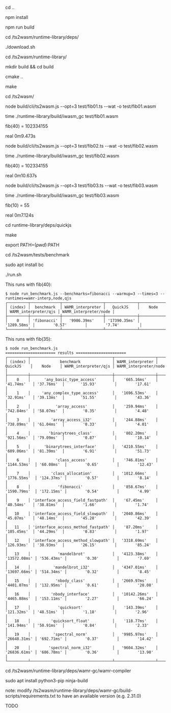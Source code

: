 cd ..

npm install

npm run build

cd /ts2wasm/runtime-library/deps/

./download.sh

cd /ts2wasm/runtime-library/

mkdir build && cd build

cmake ..

make

cd /ts2wasm/

node build/cli/ts2wasm.js --opt=3 test/fib01.ts --wat -o test/fib01.wasm

time ./runtime-library/build/iwasm_gc test/fib01.wasm

fib(40)  = 102334155

real    0m9.473s

node build/cli/ts2wasm.js --opt=3 test/fib02.ts --wat -o test/fib02.wasm

time ./runtime-library/build/iwasm_gc test/fib02.wasm

fib(40)  = 102334155

real    0m10.637s

node build/cli/ts2wasm.js --opt=3 test/fib03.ts --wat -o test/fib03.wasm

time ./runtime-library/build/iwasm_gc test/fib03.wasm

fib(10)  = 55

real    0m7.124s

cd runtime-library/deps/quickjs

make

export PATH=$(pwd):$PATH

cd /ts2wasm/tests/benchmark

sudo apt install bc

./run.sh

This runs with fib(40):
```
$ node run_benchmark.js --benchmarks=fibonacci --warmup=3 --times=3 --runtimes=wamr-interp,node,qjs
┌─────────┬─────────────┬──────────────────┬──────────────┬─────────────┬──────────────────────┬───────────────────────┐
│ (index) │  benchmark  │ WAMR_interpreter │   QuickJS    │    Node     │ WAMR_interpreter/qjs │ WAMR_interpreter/node │
├─────────┼─────────────┼──────────────────┼──────────────┼─────────────┼──────────────────────┼───────────────────────┤
│    0    │ 'fibonacci' │   '9986.39ms'    │ '17390.35ms' │ '1289.58ms' │        '0.57'        │        '7.74'         │
└─────────┴─────────────┴──────────────────┴──────────────┴─────────────┴──────────────────────┴───────────────────────┘
```

This runs with fib(35):

```
$ node run_benchmark.js
====================== results ======================
┌─────────┬────────────────────────────────────┬──────────────────┬──────────────┬────────────┬──────────────────────┬───────────────────────┐
│ (index) │             benchmark              │ WAMR_interpreter │   QuickJS    │    Node    │ WAMR_interpreter/qjs │ WAMR_interpreter/node │
├─────────┼────────────────────────────────────┼──────────────────┼──────────────┼────────────┼──────────────────────┼───────────────────────┤
│    0    │      'any_basic_type_access'       │    '665.16ms'    │  '41.74ms'   │ '37.76ms'  │       '15.93'        │        '17.61'        │
│    1    │     'any_complex_type_access'      │   '1696.53ms'    │  '32.91ms'   │ '39.13ms'  │       '51.55'        │        '43.36'        │
│    2    │           'array_access'           │    '259.94ms'    │  '742.84ms'  │ '58.07ms'  │        '0.35'        │        '4.48'         │
│    3    │         'array_access_i32'         │    '244.88ms'    │  '738.09ms'  │ '61.04ms'  │        '0.33'        │        '4.01'         │
│    4    │        'binarytrees_class'         │    '802.20ms'    │  '921.56ms'  │ '79.09ms'  │        '0.87'        │        '10.14'        │
│    5    │      'binarytrees_interface'       │   '4210.55ms'    │  '609.06ms'  │ '81.39ms'  │        '6.91'        │        '51.73'        │
│    6    │           'class_access'           │    '746.81ms'    │ '1144.53ms'  │ '60.08ms'  │        '0.65'        │        '12.43'        │
│    7    │         'class_allocation'         │   '1012.66ms'    │ '1776.55ms'  │ '124.37ms' │        '0.57'        │        '8.14'         │
│    8    │            'fibonacci'             │    '858.67ms'    │ '1590.79ms'  │ '172.15ms' │        '0.54'        │        '4.99'         │
│    9    │ 'interface_access_field_fastpath'  │    '67.45ms'     │  '40.54ms'   │ '38.81ms'  │        '1.66'        │        '1.74'         │
│   10    │ 'interface_access_field_slowpath'  │   '2040.86ms'    │  '45.07ms'   │ '48.14ms'  │       '45.28'        │        '42.39'        │
│   11    │ 'interface_access_method_fastpath' │    '87.20ms'     │  '105.45ms'  │ '44.29ms'  │        '0.83'        │        '1.97'         │
│   12    │ 'interface_access_method_slowpath' │   '3318.69ms'    │  '126.93ms'  │ '38.93ms'  │       '26.15'        │        '85.24'        │
│   13    │            'mandelbrot'            │   '4123.38ms'    │ '13572.08ms' │ '536.43ms' │        '0.30'        │        '7.69'         │
│   14    │          'mandelbrot_i32'          │   '4347.01ms'    │ '13697.66ms' │ '514.34ms' │        '0.32'        │        '8.45'         │
│   15    │           'nbody_class'            │   '2669.97ms'    │ '4401.07ms'  │ '132.95ms' │        '0.61'        │        '20.08'        │
│   16    │         'nbody_interface'          │   '10142.26ms'   │ '4465.88ms'  │ '153.11ms' │        '2.27'        │        '66.24'        │
│   17    │            'quicksort'             │    '143.39ms'    │  '121.32ms'  │ '48.51ms'  │        '1.18'        │        '2.96'         │
│   18    │         'quicksort_float'          │    '118.77ms'    │  '141.94ms'  │ '50.91ms'  │        '0.84'        │        '2.33'         │
│   19    │          'spectral_norm'           │   '9985.97ms'    │ '26648.31ms' │ '692.71ms' │        '0.37'        │        '14.42'        │
│   20    │        'spectral_norm_i32'         │   '9604.32ms'    │ '26836.61ms' │ '686.78ms' │        '0.36'        │        '13.98'        │
└─────────┴────────────────────────────────────┴──────────────────┴──────────────┴────────────┴──────────────────────┴───────────────────────┘
```

cd /ts2wasm/runtime-library/deps/wamr-gc/wamr-compiler

sudo apt install python3-pip ninja-build

note: modify /ts2wasm/runtime-library/deps/wamr-gc/build-scripts/requirements.txt to have an available version (e.g. 2.31.0)

TODO